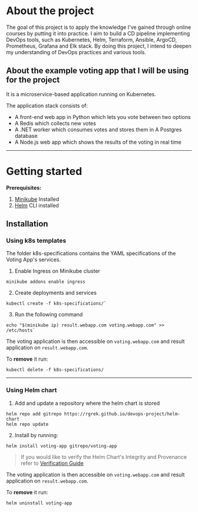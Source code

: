 # About the project
The goal of this project is to apply the knowledge I've gained through online courses by putting it into practice. I aim to build a CD pipeline implementing DevOps tools, such as Kubernetes, Helm, Terraform, Ansible, ArgoCD, Prometheus, Grafana and Elk stack. By doing this project, I intend to deepen my understanding of DevOps practices and various tools.

## About the example voting app that I will be using for the project
It is a microservice-based application running on Kubernetes. 

The application stack consists of:
- A front-end web app in Python which lets you vote between two options
- A Redis which collects new votes 
- A .NET worker which consumes votes and stores them in A Postgres database 
- A Node.js web app which shows the results of the voting in real time

---

# Getting started
**Prerequisites:**
1. [Minikube](https://minikube.sigs.k8s.io/docs/start/?arch=%2Flinux%2Fx86-64%2Fstable%2Fbinary+download) Installed
3. [Helm](https://helm.sh/docs/intro/install/) CLI installed

## Installation
### Using k8s templates
The folder k8s-specifications contains the YAML specifications of the Voting App's services.
1. Enable Ingress on Minikube cluster
```
minikube addons enable ingress
```
2. Create deployments and services
```
kubectl create -f k8s-specifications/`
```
3. Run the following command
```
echo "$(minikube ip) result.webapp.com voting.webapp.com" >> /etc/hosts`
```
The voting application is then accessible on `voting.webapp.com` and result application on `result.webapp.com`.

To **remove** it run:
```
kubectl delete -f k8s-specifications/
```
---
### Using Helm chart
1. Add and update a repository where the helm chart is stored
```
helm repo add gitrepo https://rgrek.github.io/devops-project/helm-chart
helm repo update
```
2. Install by running:
``` 
helm install voting-app gitrepo/voting-app
```
> If you would like to verify the Helm Chart's Integrity and Provenance refer to [Verification Guide](helm-chart/README.md)

The voting application is then accessible on `voting.webapp.com` and result application on `result.webapp.com`.

To **remove** it run:
```
helm uninstall voting-app
```
